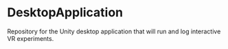 # DesktopApplication
Repository for the Unity desktop application that will run and log interactive VR experiments.

